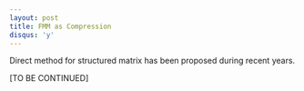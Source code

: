 ```yaml
---
layout: post
title: FMM as Compression
disqus: 'y'
---
```

Direct method for structured matrix has been proposed during recent years.

[TO BE CONTINUED]
